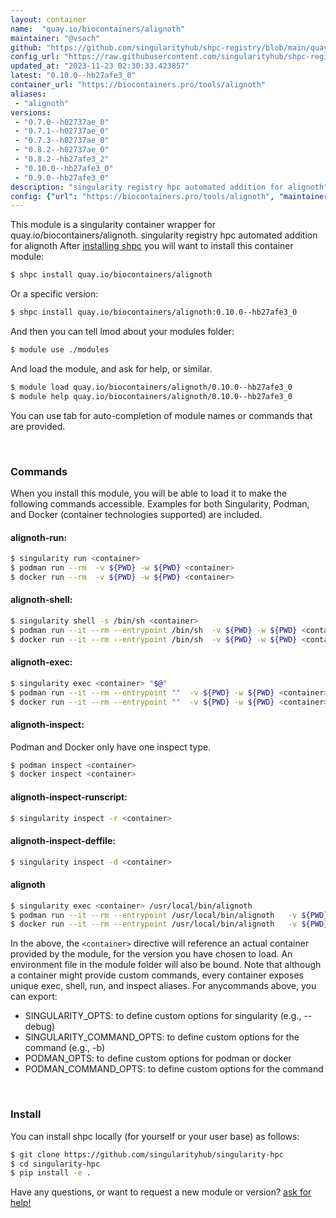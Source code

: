 ```yaml
---
layout: container
name:  "quay.io/biocontainers/alignoth"
maintainer: "@vsoch"
github: "https://github.com/singularityhub/shpc-registry/blob/main/quay.io/biocontainers/alignoth/container.yaml"
config_url: "https://raw.githubusercontent.com/singularityhub/shpc-registry/main/quay.io/biocontainers/alignoth/container.yaml"
updated_at: "2023-11-23 02:30:33.423857"
latest: "0.10.0--hb27afe3_0"
container_url: "https://biocontainers.pro/tools/alignoth"
aliases:
 - "alignoth"
versions:
 - "0.7.0--h02737ae_0"
 - "0.7.1--h02737ae_0"
 - "0.7.3--h02737ae_0"
 - "0.8.2--h02737ae_0"
 - "0.8.2--hb27afe3_2"
 - "0.10.0--hb27afe3_0"
 - "0.9.0--hb27afe3_0"
description: "singularity registry hpc automated addition for alignoth"
config: {"url": "https://biocontainers.pro/tools/alignoth", "maintainer": "@vsoch", "description": "singularity registry hpc automated addition for alignoth", "latest": {"0.10.0--hb27afe3_0": "sha256:e35811610b268d7f0cdc790ec4446d31d80014ccae2fb37c44fc9438de3e9a18"}, "tags": {"0.7.0--h02737ae_0": "sha256:4faa632928afff6b8b32b42890cde8c0f8e47a3432ed02d110432df8de51b1d9", "0.7.1--h02737ae_0": "sha256:03525a1c72f0bbfafc5f6d116a740c78673d14a2311894f2d1be4d916888bd24", "0.7.3--h02737ae_0": "sha256:386499b883965cb54e42aa13605cf1202a727968d6c23279024c05c95b5aee42", "0.8.2--h02737ae_0": "sha256:8989e1442c915b2b1516982d419774dffbf568531f00562bda4cf4b1f6cc9efe", "0.8.2--hb27afe3_2": "sha256:1e7f23b529513a2422981c3a6ef47c0a436c587fceac667ffc84d65ab1e06b4e", "0.10.0--hb27afe3_0": "sha256:e35811610b268d7f0cdc790ec4446d31d80014ccae2fb37c44fc9438de3e9a18", "0.9.0--hb27afe3_0": "sha256:4fda78c554da26397b27d060d9b08ac452158d5ecbbcbb3fa4b76508072f4e70"}, "docker": "quay.io/biocontainers/alignoth", "aliases": {"alignoth": "/usr/local/bin/alignoth"}}
---
```


This module is a singularity container wrapper for quay.io/biocontainers/alignoth.
singularity registry hpc automated addition for alignoth
After [installing shpc](#install) you will want to install this container module:


```bash
$ shpc install quay.io/biocontainers/alignoth
```

Or a specific version:

```bash
$ shpc install quay.io/biocontainers/alignoth:0.10.0--hb27afe3_0
```

And then you can tell lmod about your modules folder:

```bash
$ module use ./modules
```

And load the module, and ask for help, or similar.

```bash
$ module load quay.io/biocontainers/alignoth/0.10.0--hb27afe3_0
$ module help quay.io/biocontainers/alignoth/0.10.0--hb27afe3_0
```

You can use tab for auto-completion of module names or commands that are provided.

<br>

### Commands

When you install this module, you will be able to load it to make the following commands accessible.
Examples for both Singularity, Podman, and Docker (container technologies supported) are included.

#### alignoth-run:

```bash
$ singularity run <container>
$ podman run --rm  -v ${PWD} -w ${PWD} <container>
$ docker run --rm  -v ${PWD} -w ${PWD} <container>
```

#### alignoth-shell:

```bash
$ singularity shell -s /bin/sh <container>
$ podman run --it --rm --entrypoint /bin/sh  -v ${PWD} -w ${PWD} <container>
$ docker run --it --rm --entrypoint /bin/sh  -v ${PWD} -w ${PWD} <container>
```

#### alignoth-exec:

```bash
$ singularity exec <container> "$@"
$ podman run --it --rm --entrypoint ""  -v ${PWD} -w ${PWD} <container> "$@"
$ docker run --it --rm --entrypoint ""  -v ${PWD} -w ${PWD} <container> "$@"
```

#### alignoth-inspect:

Podman and Docker only have one inspect type.

```bash
$ podman inspect <container>
$ docker inspect <container>
```

#### alignoth-inspect-runscript:

```bash
$ singularity inspect -r <container>
```

#### alignoth-inspect-deffile:

```bash
$ singularity inspect -d <container>
```


#### alignoth

```bash
$ singularity exec <container> /usr/local/bin/alignoth
$ podman run --it --rm --entrypoint /usr/local/bin/alignoth   -v ${PWD} -w ${PWD} <container> -c " $@"
$ docker run --it --rm --entrypoint /usr/local/bin/alignoth   -v ${PWD} -w ${PWD} <container> -c " $@"
```



In the above, the `<container>` directive will reference an actual container provided
by the module, for the version you have chosen to load. An environment file in the
module folder will also be bound. Note that although a container
might provide custom commands, every container exposes unique exec, shell, run, and
inspect aliases. For anycommands above, you can export:

 - SINGULARITY_OPTS: to define custom options for singularity (e.g., --debug)
 - SINGULARITY_COMMAND_OPTS: to define custom options for the command (e.g., -b)
 - PODMAN_OPTS: to define custom options for podman or docker
 - PODMAN_COMMAND_OPTS: to define custom options for the command

<br>

### Install

You can install shpc locally (for yourself or your user base) as follows:

```bash
$ git clone https://github.com/singularityhub/singularity-hpc
$ cd singularity-hpc
$ pip install -e .
```

Have any questions, or want to request a new module or version? [ask for help!](https://github.com/singularityhub/singularity-hpc/issues)